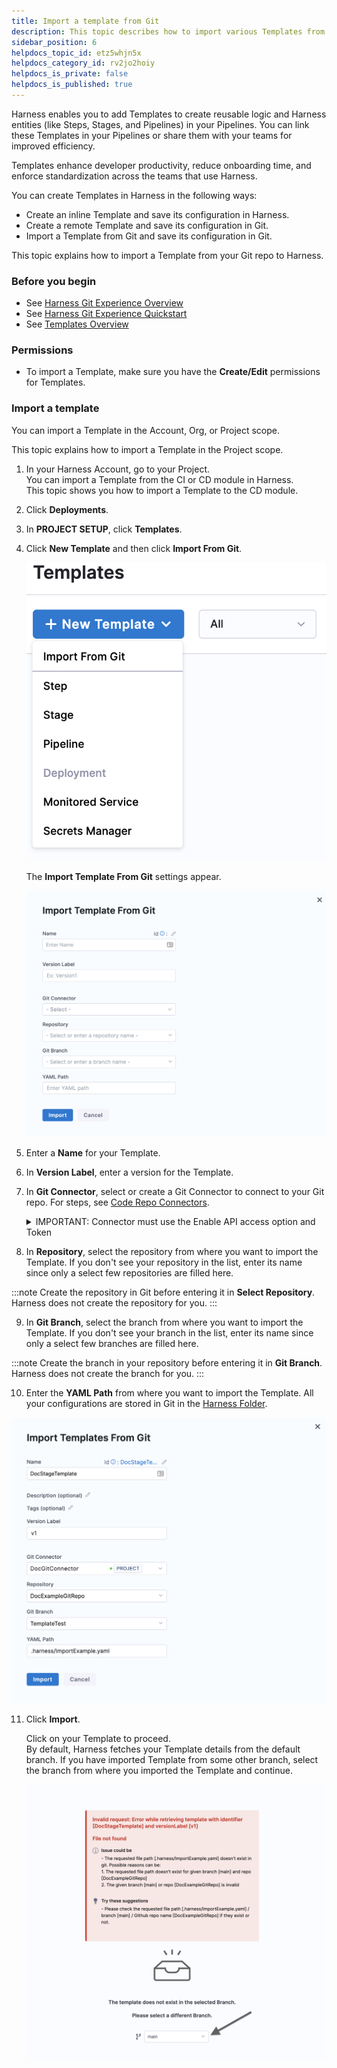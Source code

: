 ```yaml
---
title: Import a template from Git
description: This topic describes how to import various Templates from Git.
sidebar_position: 6
helpdocs_topic_id: etz5whjn5x
helpdocs_category_id: rv2jo2hoiy
helpdocs_is_private: false
helpdocs_is_published: true
---
```


Harness enables you to add Templates to create reusable logic and Harness entities (like Steps, Stages, and Pipelines) in your Pipelines. You can link these Templates in your Pipelines or share them with your teams for improved efficiency.

Templates enhance developer productivity, reduce onboarding time, and enforce standardization across the teams that use Harness.

You can create Templates in Harness in the following ways:

* Create an inline Template and save its configuration in Harness.
* Create a remote Template and save its configuration in Git.
* Import a Template from Git and save its configuration in Git.

This topic explains how to import a Template from your Git repo to Harness.

### Before you begin

* See [Harness Git Experience Overview](git-experience-overview.md)
* See [Harness Git Experience Quickstart​](configure-git-experience-for-harness-entities.md)
* See [Templates Overview](../13_Templates/template.md)

### Permissions

* To import a Template, make sure you have the **Create/Edit** permissions for Templates.

### Import a template

You can import a Template in the Account, Org, or Project scope.

This topic explains how to import a Template in the Project scope.

1. In your Harness Account, go to your Project.  
You can import a Template from the CI or CD module in Harness.  
This topic shows you how to import a Template to the CD module.
2. Click **Deployments**.
3. In **PROJECT SETUP**, click **Templates**.
4. Click **New Template** and then click **Import From Git**.
   
   ![](./static/import-a-template-from-git-23.png)
   
   The **Import Template From Git** settings appear.
   
   ![](./static/importtemplatefromgit.png)

5. Enter a **Name** for your Template.
6. In **Version Label**, enter a version for the Template.
7. In **Git Connector**, select or create a Git Connector to connect to your Git repo. For steps, see [Code Repo Connectors](https://harness.helpdocs.io/category/xyexvcc206-ref-source-repo-provider).
   
   <details>
   <summary>
   IMPORTANT: Connector must use the Enable API access option and Token

   </summary>
   Connector must use the Enable API access option and Token
   The Connector must use the **Enable API access** option and **Username and Token** authentication. Harness requires a token for API access. Generate the token in your account on the Git provider and add it to Harness as a Secret. Next, use the token in the credentials for the Git Connector.

   ![](./static/import-a-template-from-git-25.png)

   For GitHub, the token must have the following scopes:

   ![](./static/import-a-template-from-git-26.png)

   </details>



8. In **Repository**, select the repository from where you want to import the Template. If you don't see your repository in the list, enter its name since only a select few repositories are filled here.
   

:::note
   Create the repository in Git before entering it in **Select Repository**. Harness does not create the repository for you.
:::

9.  In **Git Branch**, select the branch from where you want to import the Template. If you don't see your branch in the list, enter its name since only a select few branches are filled here.

:::note
Create the branch in your repository before entering it in **Git Branch**. Harness does not create the branch for you.
:::


10. Enter the **YAML Path** from where you want to import the Template. All your configurations are stored in Git in the [Harness Folder](git-experience-overview.md#harness-folder).

   ![](./static/import-a-template-from-git-27.png)

11. Click **Import**.  

    Click on your Template to proceed.  
    By default, Harness fetches your Template details from the default branch. If you have imported Template from some other branch, select the branch from where you imported the Template and continue.
    
    ![](./static/import-a-template-from-git-28.png)

